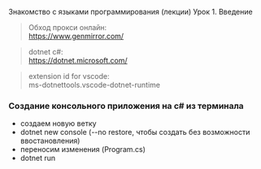 Знакомство с языками программирования (лекции)
Урок 1. Введение

> Обход прокси онлайн:  
https://www.genmirror.com/

> dotnet c#:  
https://dotnet.microsoft.com/

> extension id for vscode:  
ms-dotnettools.vscode-dotnet-runtime

### Создание консольного приложения на c# из терминала
* создаем новую ветку
* dotnet new console (--no restore, чтобы создать без возможности ввостановления)
* переносим изменения (Program.cs)
* dotnet run